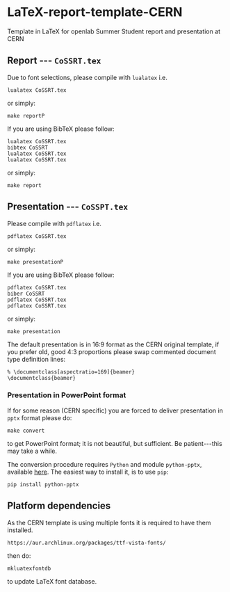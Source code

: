 LaTeX-report-template-CERN
==========================

Template in LaTeX for openlab Summer Student report and presentation at CERN

## Report --- `CoSSRT.tex`
Due to font selections, please compile with `lualatex` i.e.

	lualatex CoSSRT.tex

or simply:

	make reportP

If you are using BibTeX please follow:

	lualatex CoSSRT.tex
	bibtex CoSSRT
	lualatex CoSSRT.tex
	lualatex CoSSRT.tex

or simply:

	make report

## Presentation --- `CoSSPT.tex`
Please compile with `pdflatex` i.e.

	pdflatex CoSSRT.tex

or simply:

	make presentationP

If you are using BibTeX please follow:

	pdflatex CoSSRT.tex
	biber CoSSRT
	pdflatex CoSSRT.tex
	pdflatex CoSSRT.tex

or simply:

	make presentation

The default presentation is in 16:9 format as the CERN original template, if you prefer old, good 4:3 proportions please swap commented document type definition lines:

	% \documentclass[aspectratio=169]{beamer}
	\documentclass{beamer}

### Presentation in PowerPoint format
If for some reason (CERN specific) you are forced to deliver presentation in `pptx` format please do:

	make convert

to get PowerPoint format; it is not beautiful, but sufficient. Be patient---this may take a while.

The conversion procedure requires `Python` and module `python-pptx`, available [here](https://github.com/scanny/python-pptx "python-pptx module"). The easiest way to install it, is to use `pip`:

	pip install python-pptx

## Platform dependencies
As the CERN template is using multiple fonts it is required to have them installed.

	https://aur.archlinux.org/packages/ttf-vista-fonts/

then do:

	mkluatexfontdb

to update LaTeX font database.
